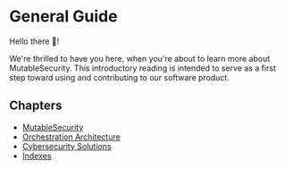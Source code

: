 # General Guide

Hello there 👋!

We're thrilled to have you here, when you're about to learn more about MutableSecurity. This introductory reading is intended to serve as a first step toward using and contributing to our software product.

## Chapters

- [MutableSecurity](MutableSecurity.md)
- [Orchestration Architecture](Orchestration%20Architecture.md)
- [Cybersecurity Solutions](Cybersecurity%20Solutions.md)
- [Indexes](Indexes.md)